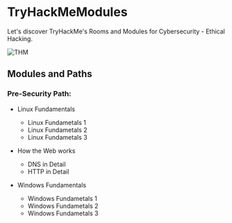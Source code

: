 # TryHackMeModules

Let's discover TryHackMe's Rooms and Modules for Cybersecurity - Ethical Hacking.

![THM](https://user-images.githubusercontent.com/51766689/135315209-3efab9fd-fd12-44e9-bc33-68a8828e2761.png)



## Modules and Paths

### Pre-Security Path:

* Linux Fundamentals
    * Linux Fundametals 1
    * Linux Fundametals 2
    * Linux Fundametals 3
  
* How the Web works
    * DNS in Detail
    * HTTP in Detail

* Windows Fundamentals
    * Windows Fundametals 1
    * Windows Fundametals 2
    * Windows Fundametals 3
